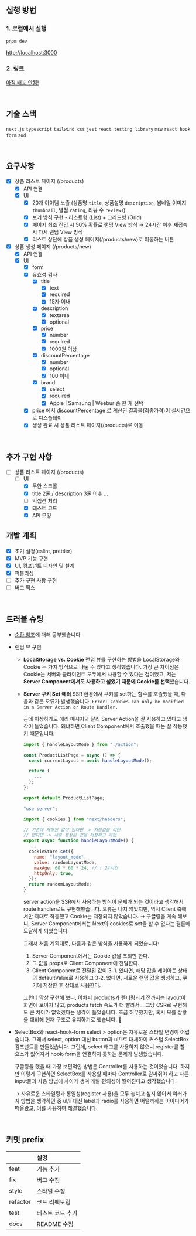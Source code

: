 ## 실행 방법

### 1. 로컬에서 실행

```bash
pnpm dev
```

[http://localhost:3000](http://localhost:3000)

### 2. 링크

[아직 배포 안됨!]()

<br/>

## 기술 스택

`next.js` `typescript`
`tailwind css`
`jest` `react testing library` `msw`
`react hook form` `zod`

<br/>

## 요구사항

- [x] 상품 리스트 페이지 (/products)
  - [x] API 연결
  - [x] UI
    - [x] 20개 아이템 노출 (상품명 `title`, 상품설명 `description`, 썸네일 이미지 `thumbnail`, 별점 `rating`, 리뷰 수 `reviews`)
    - [x] 보기 방식 구현 - 리스트형 (List) + 그리드형 (Grid)
    - [x] 페이지 최초 진입 시 50% 확률로 랜덤 View 방식 → 24시간 이후 재접속 시 다시 랜덤 View 방식
    - [x] 리스트 상단에 상품 생성 페이지(/products/new)로 이동하는 버튼
- [x] 상품 생성 페이지 (/products/new)
  - [x] API 연결
  - [x] UI
    - [x] form
    - [x] 유효성 검사
      - [x] title
        - [x] text
        - [x] required
        - [x] 15자 이내
      - [x] description
        - [x] textarea
        - [x] optional
      - [x] price
        - [x] number
        - [x] required
        - [x] 1000원 이상
      - [x] discountPercentage
        - [x] number
        - [x] optional
        - [x] 100 이내
      - [x] brand
        - [x] select
        - [x] required
        - [x] Apple | Samsung | Weebur 중 한 개 선택
    - [x] price 에서 discountPercentage 로 계산된 결과물(최종가격)이 실시간으로 디스플레이
    - [x] 생성 완료 시 상품 리스트 페이지(/products)로 이동

<br/>

## 추가 구현 사항
- [ ] 상품 리스트 페이지 (/products)
  - [ ] UI
    - [x] 무한 스크롤
    - [x] title 2줄 / description 3줄 이후 ...
    - [ ] 익셉션 처리
    - [x] 테스트 코드
    - [x] API 모킹

## 개발 계획

- [x] 초기 설정(eslint, prettier)
- [x] MVP 기능 구현
- [x] UI, 컴포넌트 디자인 및 설계
- [x] 퍼블리싱
- [ ] 추가 구현 사항 구현
- [ ] 버그 픽스

<br/>

## 트러블 슈팅
- [순환 참조](https://velog.io/@2hanbyeol1/Javascript-%EC%88%9C%ED%99%98-%EC%B0%B8%EC%A1%B0)에 대해 공부했습니다.
- 랜덤 뷰 구현
  - **LocalStorage vs. Cookie**
    랜덤 뷰를 구현하는 방법을 LocalStorage와 Cookie 두 가지 방식으로 나눌 수 있다고 생각했습니다. 가장 큰 차이점은 Cookie는 서버와 클라이언트 모두에서 사용할 수 있다는 점이었고, 저는 **Server Component에서도 사용하고 싶었기 때문에 Cookie를 선택**했습니다.
  - **Server 쿠키 Set 에러**
    SSR 환경에서 쿠키를 set하는 함수를 호출했을 때, 다음과 같은 오류가 발생했습니다.
    `Error: Cookies can only be modified in a Server Action or Route Handler.`

    근데 이상하게도 에러 메시지와 달리 Server Action을 잘 사용하고 있다고 생각이 들었습니다. 왜냐하면 Client Component에서 호출했을 때는 잘 작동했기 때문입니다.
    
    ```jsx
    import { handleLayoutMode } from "./action";

    const ProductListPage = async () => {
      const currentLayout = await handleLayoutMode();

      return (
        ...
      );
    };

    export default ProductListPage;
    ```
    ```jsx
    "use server";

    import { cookies } from "next/headers";

    // 기존에 저장된 값이 있다면 -> 저장값을 리턴
    // 없다면 -> 새로 생성된 값을 저장하고 리턴
    export async function handleLayoutMode() {
      ...
      cookieStore.set({
        name: "layout_mode",
        value: randomLayoutMode,
        maxAge: 60 * 60 * 24, // ! 24시간
        httpOnly: true,
      });
      return randomLayoutMode;
    }
    ```

    server action을 SSR에서 사용하는 방식이 문제가 되는 것이라고 생각해서 route handler로도 구현해봤습니다. 오류는 나지 않았지만, 역시 Client 측에서만 제대로 작동했고 Cookie는 저장되지 않았습니다.
    → 구글링을 계속 해보니, Server Component에서는 Next의 cookies로 set을 할 수 없다는 결론에 도달하게 되었습니다.

    그래서 처음 계획대로, 다음과 같은 방식을 사용하게 되었습니다:
    1. Server Component에서는 Cookie 값을 조회만 한다.
    2. 그 값을 props로 Client Component에 전달한다.
    3. Client Component로 전달된 값이
      3-1. 있다면, 해당 값을 레이아웃 상태의 defaultValue로 사용하고
      3-2. 없다면, 새로운 랜덤 값을 생성하고, 쿠키에 저장한 후 상태로 사용한다.

    그런데 막상 구현해 보니, 어차피 products가 렌더링되기 전까지는 layout이 화면에 보이지 않고,
    products fetch 속도가 더 빨라서... 그냥 CSR로 구현해도 큰 차이가 없었겠다는 생각이 들었습니다.
    조금 허무했지만, 혹시 모를 상황을 대비해 현재 구조로 유지하기로 했습니다. 🥲

- SelectBox와 react-hook-form
  select > option은 자유로운 스타일 변경이 어렵습니다. 그래서 select, option 대신 button과 ul/li로 대체하여 커스텀 SelectBox 컴포넌트를 만들었습니다. 그런데, select 태그를 사용하지 않으니 register를 할 요소가 없어져서 hook-form을 연결하지 못하는 문제가 발생했습니다.

  구글링을 했을 때 가장 보편적인 방법은 Controller를 사용하는 것이었습니다. 하지만 이렇게 구현하면 SelectBox를 사용할 때마다 Controller로 감싸줘야 하고 다른 input들과 사용 방법에 차이가 생겨 개발 편의성이 떨어진다고 생각했습니다.

  → 자유로운 스타일링과 통일성(register 사용)을 모두 놓치고 싶지 않아서 여러가지 방법을 생각하던 중 ul/li 대신 label과 radio를 사용하면 어떨까하는 아이디어가 떠올랐고, 이를 사용하여 해결했습니다.

<br/>

## 커밋 prefix

|          | 설명          |
| :------- | :------------ |
| feat     | 기능 추가     |
| fix      | 버그 수정     |
| style    | 스타일 수정   |
| refactor | 코드 리팩토링 |
| test     | 테스트 코드 추가   |
| docs     | README 수정   |
